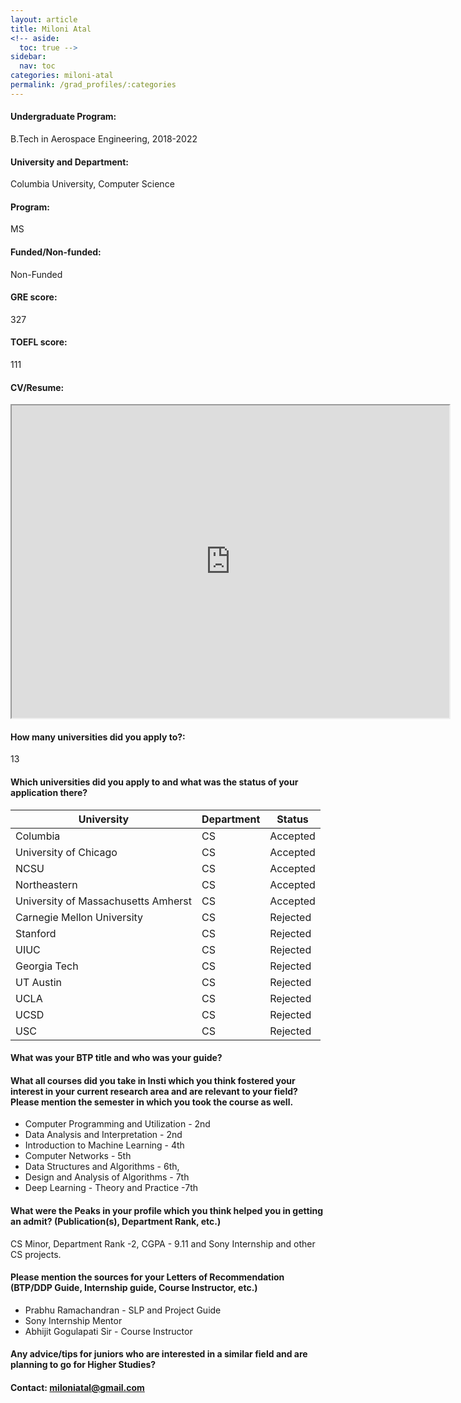 ```yaml
---
layout: article
title: Miloni Atal
<!-- aside:
  toc: true -->
sidebar:
  nav: toc
categories: miloni-atal
permalink: /grad_profiles/:categories
---
```


<!-- # Hi, this is the page for Manav Vora.  -->
<!-- Write Program if different from Btech Aero-->
#### Undergraduate Program:
B.Tech in Aerospace Engineering, 2018-2022

#### University and Department:
Columbia University, Computer Science

#### Program:
MS

#### Funded/Non-funded:
Non-Funded

#### GRE score: 
327

#### TOEFL score: 
111

#### CV/Resume:

<iframe src="https://drive.google.com/file/d/1EfPhvVJG_E1jSBsm_yLYqriKihxSFywR/view" width="700" height="500" allow="autoplay"></iframe>

#### How many universities did you apply to?: 
13

#### Which universities did you apply to and what was the status of your application there?

| University | Department | Status | 
| -----------|------------|--------|
Columbia | CS |  Accepted
University of Chicago | CS |  Accepted
NCSU | CS |  Accepted
Northeastern | CS |  Accepted
University of Massachusetts Amherst | CS |  Accepted
Carnegie Mellon University | CS |  Rejected
Stanford | CS | Rejected
UIUC | CS |  Rejected
Georgia Tech | CS |  Rejected
UT Austin | CS |  Rejected
UCLA | CS |  Rejected
UCSD| CS |  Rejected
USC | CS |  Rejected

#### What was your BTP title and who was your guide?

#### What all courses did you take in Insti which you think fostered your interest in your current research area and are relevant to your field? Please mention the semester in which you took the course as well.
* Computer Programming and Utilization - 2nd 
* Data Analysis and Interpretation - 2nd
* Introduction to Machine Learning - 4th 
* Computer Networks - 5th 
* Data Structures and Algorithms - 6th, 
* Design and Analysis of Algorithms - 7th
* Deep Learning - Theory and Practice -7th

#### What were the Peaks in your profile which you think helped you in getting an admit? (Publication(s), Department Rank, etc.)
CS Minor, Department Rank -2, CGPA - 9.11 and Sony Internship and other CS projects.

#### Please mention the sources for your Letters of Recommendation (BTP/DDP Guide, Internship guide, Course Instructor, etc.)
* Prabhu Ramachandran - SLP and Project Guide
* Sony Internship Mentor
* Abhijit Gogulapati Sir - Course Instructor

#### Any advice/tips for juniors who are interested in a similar field and are planning to go for Higher Studies?


#### Contact: [miloniatal@gmail.com](mailto:miloniatal@gmail.com)
